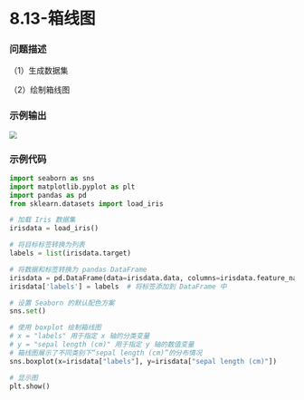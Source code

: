 # 8.13-箱线图

### 问题描述

（1）生成数据集

（2）绘制箱线图

### 示例输出

<img src="?raw=true" style="zoom:80%;" />

### 示例代码

```python
import seaborn as sns
import matplotlib.pyplot as plt
import pandas as pd
from sklearn.datasets import load_iris

# 加载 Iris 数据集
irisdata = load_iris()

# 将目标标签转换为列表
labels = list(irisdata.target)

# 将数据和标签转换为 pandas DataFrame
irisdata = pd.DataFrame(data=irisdata.data, columns=irisdata.feature_names)
irisdata['labels'] = labels  # 将标签添加到 DataFrame 中

# 设置 Seaborn 的默认配色方案
sns.set()

# 使用 boxplot 绘制箱线图
# x = "labels" 用于指定 x 轴的分类变量
# y = "sepal length (cm)" 用于指定 y 轴的数值变量
# 箱线图展示了不同类别下“sepal length (cm)”的分布情况
sns.boxplot(x=irisdata["labels"], y=irisdata["sepal length (cm)"])

# 显示图
plt.show()
```